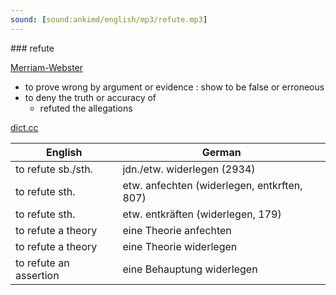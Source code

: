 ```yaml
---
sound: [sound:ankimd/english/mp3/refute.mp3]
---
```


\### refute

[Merriam-Webster](https://www.merriam-webster.com/dictionary/refute)

- to prove wrong by argument or evidence : show to be false or erroneous
- to deny the truth or accuracy of
    - refuted the allegations

[dict.cc](https://www.dict.cc/refute)

| English        | German       |
| -------------- | ------------ |
| to refute sb./sth. | jdn./etw. widerlegen (2934) |
| to refute sth. | etw. anfechten (widerlegen, entkrften, 807) |
| to refute sth. | etw. entkräften (widerlegen, 179) |
| to refute a theory | eine Theorie anfechten |
| to refute a theory | eine Theorie widerlegen |
| to refute an assertion | eine Behauptung widerlegen |
